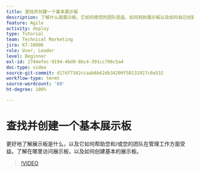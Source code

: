 ```yaml
---
title: 查找并创建一个基本展示板
description: 了解什么是展示板、它如何使您的团队受益、如何找到展示板以及如何自己创建展示板。
feature: Agile
activity: deploy
type: Tutorial
team: Technical Marketing
jira: KT-10806
role: User, Leader
level: Beginner
exl-id: 2744efec-9194-4bd9-8bc4-391cc796c5a4
doc-type: video
source-git-commit: d17df7162ccaab6b62db34209f50131927c0a532
workflow-type: tm+mt
source-wordcount: '69'
ht-degree: 100%

---
```


# 查找并创建一个基本展示板

更好地了解展示板是什么，以及它如何帮助您和/或您的团队在管理工作方面受益。了解在哪里访问展示板，以及如何创建基本的展示板。

>[!VIDEO](https://video.tv.adobe.com/v/346548/?quality=12&learn=on&enablevpops)
